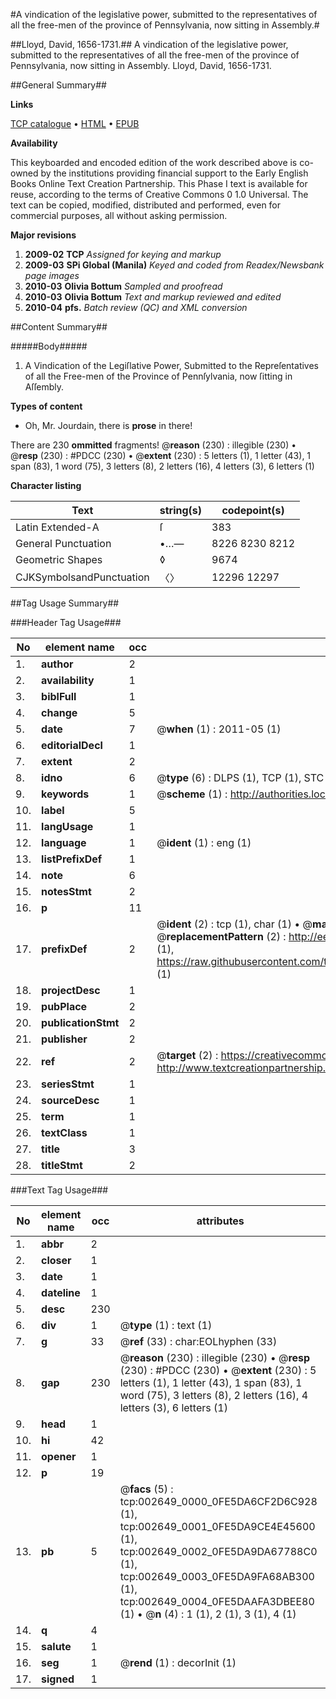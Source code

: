 #A vindication of the legislative power, submitted to the representatives of all the free-men of the province of Pennsylvania, now sitting in Assembly.#

##Lloyd, David, 1656-1731.##
A vindication of the legislative power, submitted to the representatives of all the free-men of the province of Pennsylvania, now sitting in Assembly.
Lloyd, David, 1656-1731.

##General Summary##

**Links**

[TCP catalogue](http://www.ota.ox.ac.uk/tcp/)  • 
[HTML](http://tei.it.ox.ac.uk/tcp/Texts-HTML/free/N02/N02221.html)  • 
[EPUB](http://tei.it.ox.ac.uk/tcp/Texts-EPUB/free/N02/N02221.epub)

**Availability**

This keyboarded and encoded edition of the
	       work described above is co-owned by the institutions
	       providing financial support to the Early English Books
	       Online Text Creation Partnership. This Phase I text is
	       available for reuse, according to the terms of Creative
	       Commons 0 1.0 Universal. The text can be copied,
	       modified, distributed and performed, even for
	       commercial purposes, all without asking permission.

**Major revisions**

1. __2009-02__ __TCP__ *Assigned for keying and markup*
1. __2009-03__ __SPi Global (Manila)__ *Keyed and coded from Readex/Newsbank page images*
1. __2010-03__ __Olivia Bottum__ *Sampled and proofread*
1. __2010-03__ __Olivia Bottum__ *Text and markup reviewed and edited*
1. __2010-04__ __pfs.__ *Batch review (QC) and XML conversion*

##Content Summary##

#####Body#####

1. A Vindication of the Legiſlative Power, Submitted to the Repreſentatives of all the Free-men of the Province of Pennſylvania, now ſitting in Aſſembly.

**Types of content**

  * Oh, Mr. Jourdain, there is **prose** in there!

There are 230 **ommitted** fragments! 
 @__reason__ (230) : illegible (230)  •  @__resp__ (230) : #PDCC (230)  •  @__extent__ (230) : 5 letters (1), 1 letter (43), 1 span (83), 1 word (75), 3 letters (8), 2 letters (16), 4 letters (3), 6 letters (1)

**Character listing**


|Text|string(s)|codepoint(s)|
|---|---|---|
|Latin Extended-A|ſ|383|
|General Punctuation|•…—|8226 8230 8212|
|Geometric Shapes|◊|9674|
|CJKSymbolsandPunctuation|〈〉|12296 12297|

##Tag Usage Summary##

###Header Tag Usage###

|No|element name|occ|attributes|
|---|---|---|---|
|1.|__author__|2||
|2.|__availability__|1||
|3.|__biblFull__|1||
|4.|__change__|5||
|5.|__date__|7| @__when__ (1) : 2011-05 (1)|
|6.|__editorialDecl__|1||
|7.|__extent__|2||
|8.|__idno__|6| @__type__ (6) : DLPS (1), TCP (1), STC (1), NOTIS (1), IMAGE-SET (1), EVANS-CITATION (1)|
|9.|__keywords__|1| @__scheme__ (1) : http://authorities.loc.gov/ (1)|
|10.|__label__|5||
|11.|__langUsage__|1||
|12.|__language__|1| @__ident__ (1) : eng (1)|
|13.|__listPrefixDef__|1||
|14.|__note__|6||
|15.|__notesStmt__|2||
|16.|__p__|11||
|17.|__prefixDef__|2| @__ident__ (2) : tcp (1), char (1)  •  @__matchPattern__ (2) : ([0-9\-]+):([0-9IVX]+) (1), (.+) (1)  •  @__replacementPattern__ (2) : http://eebo.chadwyck.com/downloadtiff?vid=$1&page=$2 (1), https://raw.githubusercontent.com/textcreationpartnership/Texts/master/tcpchars.xml#$1 (1)|
|18.|__projectDesc__|1||
|19.|__pubPlace__|2||
|20.|__publicationStmt__|2||
|21.|__publisher__|2||
|22.|__ref__|2| @__target__ (2) : https://creativecommons.org/publicdomain/zero/1.0/ (1), http://www.textcreationpartnership.org/docs/. (1)|
|23.|__seriesStmt__|1||
|24.|__sourceDesc__|1||
|25.|__term__|1||
|26.|__textClass__|1||
|27.|__title__|3||
|28.|__titleStmt__|2||


###Text Tag Usage###

|No|element name|occ|attributes|
|---|---|---|---|
|1.|__abbr__|2||
|2.|__closer__|1||
|3.|__date__|1||
|4.|__dateline__|1||
|5.|__desc__|230||
|6.|__div__|1| @__type__ (1) : text (1)|
|7.|__g__|33| @__ref__ (33) : char:EOLhyphen (33)|
|8.|__gap__|230| @__reason__ (230) : illegible (230)  •  @__resp__ (230) : #PDCC (230)  •  @__extent__ (230) : 5 letters (1), 1 letter (43), 1 span (83), 1 word (75), 3 letters (8), 2 letters (16), 4 letters (3), 6 letters (1)|
|9.|__head__|1||
|10.|__hi__|42||
|11.|__opener__|1||
|12.|__p__|19||
|13.|__pb__|5| @__facs__ (5) : tcp:002649_0000_0FE5DA6CF2D6C928 (1), tcp:002649_0001_0FE5DA9CE4E45600 (1), tcp:002649_0002_0FE5DA9DA67788C0 (1), tcp:002649_0003_0FE5DA9FA68AB300 (1), tcp:002649_0004_0FE5DAAFA3DBEE80 (1)  •  @__n__ (4) : 1 (1), 2 (1), 3 (1), 4 (1)|
|14.|__q__|4||
|15.|__salute__|1||
|16.|__seg__|1| @__rend__ (1) : decorInit (1)|
|17.|__signed__|1||
